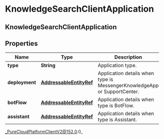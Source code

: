 # KnowledgeSearchClientApplication

## KnowledgeSearchClientApplication

## Properties

|Name | Type | Description | Notes|
|------------ | ------------- | ------------- | -------------|
| **type** | **String** | Application type. | |
| **deployment** | [**AddressableEntityRef**](AddressableEntityRef) | Application details when type is MessengerKnowledgeApp or SupportCenter. | [optional] |
| **botFlow** | [**AddressableEntityRef**](AddressableEntityRef) | Application details when type is BotFlow. | [optional] |
| **assistant** | [**AddressableEntityRef**](AddressableEntityRef) | Application details when type is Assistant. | [optional] |



_PureCloudPlatformClientV2@152.0.0_
